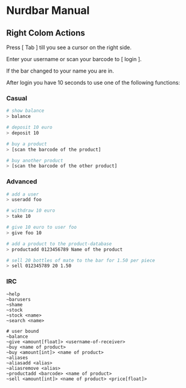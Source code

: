 # Nurdbar Manual

## Right Colom Actions
Press [ Tab ] till you see a cursor on the right side.

Enter your username or scan your barcode to [ login ].

If the bar changed to your name you are in.

After login you have 10 seconds to use one of the following functions:

### Casual
`````bash
# show balance
> balance

# deposit 10 euro
> deposit 10

# buy a product
> [scan the barcode of the product]

# buy another product
> [scan the barcode of the other product]
`````

### Advanced
`````bash
# add a user
> useradd foo

# withdraw 10 euro
> take 10

# give 10 euro to user foo
> give foo 10

# add a product to the product-database
> productadd 0123456789 Name of the product

# sell 20 bottles of mate to the bar for 1.50 per piece
> sell 012345789 20 1.50
`````

### IRC
`````text
~help
~barusers
~shame
~stock
~stock <name>
~search <name>

# user bound
~balance
~give <amount[float]> <username-of-receiver>
~buy <name of product>
~buy <amount[int]> <name of product>
~aliases
~aliasadd <alias>
~aliasremove <alias>
~productadd <barcode> <name of product>
~sell <amount[int]> <name of product> <price[float]>
`````
